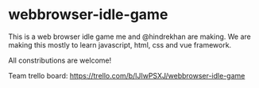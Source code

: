 # webbrowser-idle-game
This is a web browser idle game me and @hindrekhan are making.
We are making this mostly to learn javascript, html, css and vue framework.

All constributions are welcome!

Team trello board: https://trello.com/b/lJIwPSXJ/webbrowser-idle-game
